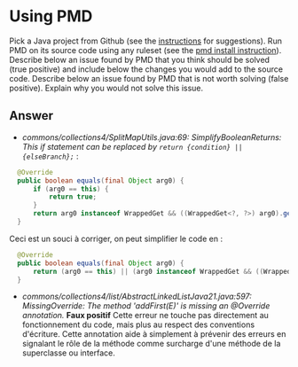 # Using PMD

Pick a Java project from Github (see the [instructions](../sujet.md) for suggestions). Run PMD on its source code using any ruleset (see the [pmd install instruction](./pmd-help.md)). Describe below an issue found by PMD that you think should be solved (true positive) and include below the changes you would add to the source code. Describe below an issue found by PMD that is not worth solving (false positive). Explain why you would not solve this issue.

## Answer
* _commons/collections4/SplitMapUtils.java:69:	SimplifyBooleanReturns:	This if statement can be replaced by `return {condition} || {elseBranch};`_ :
```java
  @Override
  public boolean equals(final Object arg0) {
      if (arg0 == this) {
          return true;
      }
      return arg0 instanceof WrappedGet && ((WrappedGet<?, ?>) arg0).get.equals(get);
  }
```

Ceci est un souci à corriger, on peut simplifier le code en :
```java
  @Override
  public boolean equals(final Object arg0) {
      return (arg0 == this) || (arg0 instanceof WrappedGet && ((WrappedGet<?, ?>) arg0).get.equals(get));
  }
```

* _commons/collections4/list/AbstractLinkedListJava21.java:597:	MissingOverride:	The method 'addFirst(E)' is missing an @Override annotation._ **Faux positif**
  Cette erreur ne touche pas directement au fonctionnement du code, mais plus au respect des conventions d'écriture. Cette annotation aide à simplement à prévenir des erreurs en signalant le rôle de la méthode comme surcharge d'une méthode de la superclasse ou interface.
